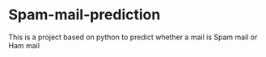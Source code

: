 # Spam-mail-prediction
This is a project based on python to predict whether a mail is Spam mail or Ham mail
